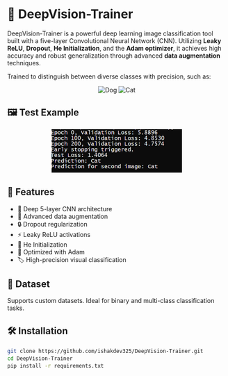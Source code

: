 # 🧠 DeepVision-Trainer

DeepVision-Trainer is a powerful deep learning image classification tool built with a five-layer Convolutional Neural Network (CNN). Utilizing **Leaky ReLU**, **Dropout**, **He Initialization**, and the **Adam optimizer**, it achieves high accuracy and robust generalization through advanced **data augmentation** techniques.

Trained to distinguish between diverse classes with precision, such as:

<p align="center">
  <img src="https://www.freeiconspng.com/thumbs/dog-png/dog-png-30.png" alt="Dog" width="150"/>
  <img src="https://www.freeiconspng.com/thumbs/cat-png/cat-png-17.png" alt="Cat" width="150"/>
</p>

## 🖼️ Test Example

<p align="center">
  <img src="test.png" alt="Test Image" width="300"/>
</p>

## 🚀 Features

- 🧠 Deep 5-layer CNN architecture  
- 🔁 Advanced data augmentation  
- 🔒 Dropout regularization  
- ⚡ Leaky ReLU activations  
- 🧮 He Initialization  
- 🧠 Optimized with Adam  
- 🏷️ High-precision visual classification

## 📂 Dataset

Supports custom datasets. Ideal for binary and multi-class classification tasks.

## 🛠️ Installation

```bash
git clone https://github.com/ishakdev325/DeepVision-Trainer.git
cd DeepVision-Trainer
pip install -r requirements.txt

